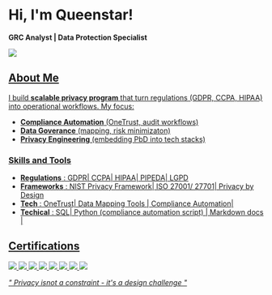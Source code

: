 # Hi, I'm Queenstar!
**GRC Analyst | Data Protection Specialist**
 
<a href="https://www.linkedin.com/in/queenstar-mante-bonsra-4a00551a4/"><img src= "https://img.shields.io/badge/-LinkedIn-0072b1?&style=for-the-badge&logo=linkedin&logoColor=white"/>
 
## **About Me**
I build **scalable privacy program** that turn regulations (GDPR, CCPA, HIPAA) into operational workflows. My focus:

 - **Compliance Automation** (OneTrust, audit workflows)
 - **Data Goverance** (mapping, risk minimizaton)
 - **Privacy Engineering** (embedding PbD into tech stacks)



### Skills and Tools
- **Regulations** : GDPR| CCPA| HIPAA| PIPEDA| LGPD
- **Frameworks** :  NIST Privacy Framework| ISO 27001/ 27701| Privacy by Design 
- **Tech**      :  OneTrust| Data Mapping Tools | Compliance Automation|
- **Techical** : SQL| Python (compliance automation script) | Markdown docs |
  

<h2>Certifications</h2>
<div>
 <img src="https://img.shields.io/badge/ISO%2FIEC%2027001%3A2022%20Lead%20Auditor%20Mastermind-1a73e8?style=for-the-badge&logo=mastermind-assurance&logoColor=white"/>
<img src= "https://img.shields.io/badge/PrivacyOps%20CERTIFIED-0078D4?style=for-the-badge&logo=vercel&logoColor=white"/>
<img src= "https://img.shields.io/badge/One%20Trust%20Certified%20Tech%20Risk%20%26%20Compliance%20Management-28a745?style=for-the-badge&logo=trustpilot&logoColor=white"/>
<img src= "https://img.shields.io/badge/OneTrust%20Privacy%20Management%20Professional-28a745?style=for-the-badge&logo=trustpilot&logoColor=white"/>
<img src= "https://img.shields.io/badge/OneTrust%20Third%20Party%20Risk%20Management%20Professional-28a745?style=for-the-badge&logo=trustpilot&logoColor=white"/>
<img src= "https://img.shields.io/badge/Qualys%20Certified%20Specialist%3A%20PCI%20COMPLIANCE-e3342f?style=for-the-badge&logo=qualys&logoColor=white"/>
<img src= "https://img.shields.io/badge/OneTrust%20PIA%20%26%20DPIA%20Automation%20Expert-28a745?style=for-the-badge&logo=trustpilot&logoColor=white"/>
<img src= "https://img.shields.io/badge/Coursera%20Cybersecurity%20Risk%20Management%20Framework%20Specialization-0056D2?style=for-the-badge&logo=coursera&logoColor=white"/>


</div>


  
*" Privacy isnot a constraint - it's a design challenge "*
